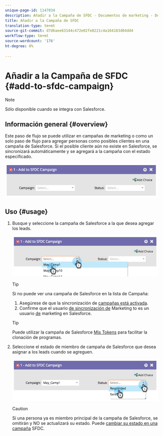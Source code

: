 ```yaml
---
unique-page-id: 1147034
description: Añadir a la Campaña de SFDC - Documentos de marketing - Documentación del producto
title: Añadir a la Campaña de SFDC
translation-type: tm+mt
source-git-commit: d7d6aee63144c472e02fe0221c4a164183d04dd4
workflow-type: tm+mt
source-wordcount: '176'
ht-degree: 0%

---
```



# Añadir a la Campaña de SFDC {#add-to-sfdc-campaign}

>[!NOTE]
>
>Sólo disponible cuando se integra con Salesforce.

## Información general {#overview}

Este paso de flujo se puede utilizar en campañas de marketing o como un solo paso de flujo para agregar personas como posibles clientes en una campaña de Salesforce. Si el posible cliente aún no existe en Salesforce, se sincronizará automáticamente y se agregará a la campaña con el estado especificado.

![](assets/image2014-9-22-15-3a43-3a36.png)

## Uso {#usage}

1. Busque y seleccione la campaña de Salesforce a la que desea agregar los leads.

   ![](assets/image2014-9-22-15-3a43-3a45.png)

   >[!TIP]
   >
   >Si no puede ver una campaña de Salesforce en la lista de Campaña:
   >
   >    
   >    
   >    1. Asegúrese de que la sincronización de [campañas está activada](../../../../product-docs/crm-sync/salesforce-sync/setup/optional-steps/enable-disable-campaign-sync.md).
   >    1. Confirme que el usuario [de sincronización de](../../../../product-docs/crm-sync/salesforce-sync/setup/enterprise-unlimited-edition/step-2-of-3-create-a-salesforce-user-for-marketo-enterprise-unlimited.md) Marketing to es un usuario [de](../../../../product-docs/crm-sync/salesforce-sync/setup/optional-steps/enable-disable-campaign-sync/make-marketo-sync-user-a-marketing-user.md) marketing en Salesforce.


   >[!TIP]
   >
   >Puede utilizar la campaña de Salesforce [Mis Tokens](../../../../product-docs/core-marketo-concepts/programs/tokens/managing-my-tokens.md) para facilitar la clonación de programas.

1. Seleccione el estado de miembro de campaña de Salesforce que desea asignar a los leads cuando se agreguen.

   ![](assets/image2014-9-22-15-3a45-3a2.png)

   >[!CAUTION]
   >
   >Si una persona ya es miembro principal de la campaña de Salesforce, se omitirán y NO se actualizará su estado. Puede [cambiar su estado en una campaña](change-status-in-sfdc-campaign.md) SFDC.

